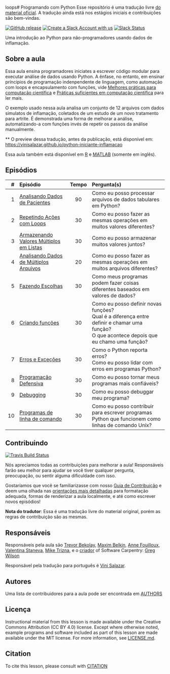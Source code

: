 loops# Programando com Python
Esse repositório é uma tradução livre [do material oficial](https://github.com/swcarpentry/python-novice-inflammation).
A tradução ainda está nos estágios iniciais e contribuições são bem-vindas.

[![GitHub release][shields_release]][swc_py_releases]
[![Create a Slack Account with us][create_slack_svg]][slack_heroku_invite]
[![Slack Status][slack_channel_status]][slack_channel_url]

Uma introdução ao Python para não-programadores usando dados de inflamação.

## Sobre a aula

Essa aula ensina programadores iniciates a escrever código modular para executar análise
de dados usando Python. A ênfase, no entanto, em ensinar príncipios de programação indenpendente
de linguagem, como automação com loops e encapsulamento com funções, vide [Melhores práticas para computação científica][best-practices] e [Práticas suficientes em computação científica][good-practices] para ler mais.

O exemplo usado nessa aula analisa um conjunto de 12 arquivos com dados simulatos de inflamação,
coletados de um estudo de um novo tratamento para artrite. É demonstrada uma forma de melhorar a análise,
automatizando-a com funções invés de repetir os passos da análise manualmente.

\*\* O preview dessa tradução, antes da publicação, está disponível em:
<https://vinisalazar.github.io/python-iniciante-inflamacao>

Essa aula também está disponível em [R][R] e [MATLAB][MATLAB] (somente em inglês).

## Episódios

| # |  Episódio | Tempo | Pergunta(s) |
|--:|:---------|:----:|:------------|
| 1 | [Analisando Dados de Pacientes][episode01] | 90 | Como eu posso processar arquivos de dados tabulares em Python? |
| 2 | [Repetindo Ações com Loops][episode02] | 30 | Como eu posso fazer as mesmas operações em muitos valores diferentes? |
| 3 | [Armazenando Valores Múltiplos em Listas][episode03] | 30 | Como eu posso armazenar muitos valores juntos? |
| 4 | [Analisando Dados de Múltiplos Arquivos][episode04] | 20 | Como eu posso fazer as mesmas operações em muitos arquivos diferentes? |
| 5 | [Fazendo Escolhas][episode05] | 30 | Como meus programas podem fazer coisas diferentes baseados em valores de dados? |
| 6 | [Criando funções][episode06] | 30 | Como eu posso definir novas funções?<br>Qual é a diferença entre definir e chamar uma função?<br>O que acontece depois que eu chamo uma função? |
| 7 | [Erros e Exceções][episode07] | 30 | Como o Python reporta erros?<br>Como eu posso lidar com erros em programas Python? |
| 8 | [Programação Defensiva][episode08] | 30 | Como eu posso tornar meus programas mais confiáveis? |
| 9 | [Debugging][episode09] | 30 | Como eu posso debuggar meu programa? |
|10 | [Programas de linha de comando][episode10] | 30 | Como eu posso contribuir para escrever programas Python que funcionem como linhas de comando Unix? |


## Contribuindo
[![Travis Build Status][travis_svg]][travis_url]

Nós apreciamos todas as contribuições para melhorar a aula!
Responsáveis farão seu melhor para ajudar se você tiver qualquer pergunta,
preocupação, ou sentir alguma dificuldade com isso.

Gostaríamos que você se familiarizasse com nosso [Guia de Contribuição](CONTRIBUTING.md)
e deem uma olhada nas [orientações mais detalhadas][lesson-example] para formatação adequada,
formas de renderizar a aula localmente, e até como escrever novos episódios!

**Nota do tradutor**: Essa é uma tradução livre do material original, porém as regras de contribuição
são as mesmas.

## Responsáveis

Responsáveis pela aula são [Trevor Bekolay][trevor_bekolay], [Maxim Belkin][maxim_belkin],
[Anne Fouilloux][anne_fouilloux], [Valentina Staneva][valentina_staneva],
[Mike Trizna][mike_trizna], e o [criador][swc_history] of Software Carpentry:
[Greg Wilson][greg_wilson]

Responsável pela tradução para português é [Vini Salazar][vini_salazar].

## Autores
Uma lista de contribuidores para a aula pode ser encontrada em [AUTHORS](AUTHORS)

## Licença
Instructional material from this lesson is made available under the Creative
Commons Attribution (CC BY 4.0) license. Except where otherwise noted, example
programs and software included as part of this lesson are made available under
the MIT license. For more information, see [LICENSE.md](LICENSE.md).

## Citation
To cite this lesson, please consult with [CITATION](CITATION)

[lesson-example]: https://carpentries.github.io/lesson-example
[anne_fouilloux]: https://github.com/annefou
[maxim_belkin]: https://github.com/maxim-belkin
[mike_trizna]: https://github.com/MikeTrizna
[trevor_bekolay]: http://software-carpentry.org/team/#bekolay_trevor
[valentina_staneva]: http://software-carpentry.org/team/#staneva_valentina
[greg_wilson]: https://github.com/gvwilson
[vini_salazar]: https://github.com/vinisalazar
[swc_history]: https://software-carpentry.org/scf/history/
[best-practices]: http://journals.plos.org/plosbiology/article?id=10.1371/journal.pbio.1001745
[good-practices]: http://journals.plos.org/ploscompbiol/article?id=10.1371/journal.pcbi.1005510
[R]: https://github.com/swcarpentry/r-novice-inflammation
[MATLAB]: https://github.com/swcarpentry/matlab-novice-inflammation
[shields_release]: https://img.shields.io/github/release/swcarpentry/python-novice-inflammation.svg
[swc_py_releases]: https://github.com/swcarpentry/python-novice-inflammation/releases
[create_slack_svg]: https://img.shields.io/badge/Create_Slack_Account-The_Carpentries-071159.svg
[slack_heroku_invite]: https://swc-slack-invite.herokuapp.com
[slack_channel_status]: https://img.shields.io/badge/Slack_Channel-swc--py--inflammation-E01563.svg
[slack_channel_url]: https://swcarpentry.slack.com/messages/C9Y0L6MF0
[travis_svg]: https://travis-ci.org/swcarpentry/python-novice-inflammation.svg?branch=gh-pages
[travis_url]: https://travis-ci.org/swcarpentry/python-novice-inflammation
[episode01]: http://vinisalazar.github.io/python-iniciante-inflamacao/01-numpy/index.html
[episode02]: http://vinisalazar.github.io/python-iniciante-inflamacao/02-loop/index.html
[episode03]: http://vinisalazar.github.io/python-iniciante-inflamacao/03-lists/index.html
[episode04]: http://vinisalazar.github.io/python-iniciante-inflamacao/04-files/index.html
[episode05]: http://vinisalazar.github.io/python-iniciante-inflamacao/05-cond/index.html
[episode06]: http://vinisalazar.github.io/python-iniciante-inflamacao/06-func/index.html
[episode07]: http://vinisalazar.github.io/python-iniciante-inflamacao/07-errors/index.html
[episode08]: http://vinisalazar.github.io/python-iniciante-inflamacao/08-defensive/index.html
[episode09]: http://vinisalazar.github.io/python-iniciante-inflamacao/09-debugging/index.html
[episode10]: http://vinisalazar.github.io/python-iniciante-inflamacao/10-cmdline/index.html
